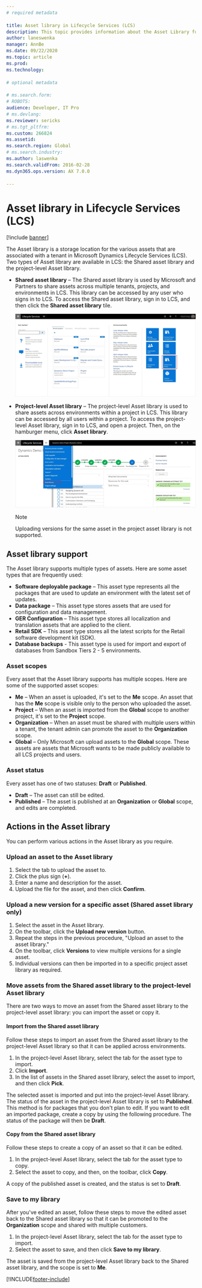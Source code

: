 ```yaml
---
# required metadata

title: Asset library in Lifecycle Services (LCS)
description: This topic provides information about the Asset Library functionality in Lifecycle Services (LCS).
author: laneswenka
manager: AnnBe
ms.date: 09/22/2020
ms.topic: article
ms.prod: 
ms.technology: 

# optional metadata

# ms.search.form: 
# ROBOTS: 
audience: Developer, IT Pro
# ms.devlang: 
ms.reviewer: sericks
# ms.tgt_pltfrm: 
ms.custom: 266824
ms.assetid: 
ms.search.region: Global
# ms.search.industry: 
ms.author: laswenka
ms.search.validFrom: 2016-02-28
ms.dyn365.ops.version: AX 7.0.0

---
```


# Asset library in Lifecycle Services (LCS)

[!include [banner](../includes/banner.md)]

The Asset library is a storage location for the various assets that are associated with a tenant in Microsoft Dynamics Lifecycle Services (LCS). Two types of Asset library are available in LCS: the Shared asset library and the project-level Asset library.

- **Shared asset library** – The Shared asset library is used by Microsoft and Partners to share assets across multiple tenants, projects, and environments in LCS. This library can be accessed by any user who signs in to LCS. To access the Shared asset library, sign in to LCS, and then click the **Shared asset library** tile.

    [![Shared asset library tile](./media/SharedAssetLibrary.jpg)](./media/SharedAssetLibrary.jpg)

- **Project-level Asset library** – The project-level Asset library is used to share assets across environments within a project in LCS. This library can be accessed by all users within a project. To access the project-level Asset library, sign in to LCS, and open a project. Then, on the hamburger menu, click **Asset library**.

    [![Opening the project-level Asset library](./media/ProjectAssetLibrary.jpg)](./media/ProjectAssetLibrary.jpg)
    
    > [!NOTE]
    > Uploading versions for the same asset in the project asset library is not supported. 

## Asset library support
The Asset library supports multiple types of assets. Here are some asset types that are frequently used:

- **Software deployable package** – This asset type represents all the packages that are used to update an environment with the latest set of updates.
- **Data package** – This asset type stores assets that are used for configuration and data management.
- **GER Configuration** – This asset type stores all localization and translation assets that are applied to the client.
- **Retail SDK** – This asset type stores all the latest scripts for the Retail software development kit (SDK).
- **Database backups** - This asset type is used for import and export of databases from Sandbox Tiers 2 - 5 environments.

### Asset scopes
Every asset that the Asset library supports has multiple scopes. Here are some of the supported asset scopes:

- **Me** – When an asset is uploaded, it's set to the **Me** scope. An asset that has the **Me** scope is visible only to the person who uploaded the asset.
- **Project** – When an asset is imported from the **Global** scope to another project, it's set to the **Project** scope.
- **Organization** – When an asset must be shared with multiple users within a tenant, the tenant admin can promote the asset to the **Organization** scope.
- **Global** – Only Microsoft can upload assets to the **Global** scope. These assets are assets that Microsoft wants to be made publicly available to all LCS projects and users.

### Asset status
Every asset has one of two statuses: **Draft** or **Published**.

- **Draft** – The asset can still be edited.
- **Published** – The asset is published at an **Organization** or **Global** scope, and edits are completed.

## Actions in the Asset library
You can perform various actions in the Asset library as you require.

### Upload an asset to the Asset library
1. Select the tab to upload the asset to.
2. Click the plus sign (**+**).
3. Enter a name and description for the asset.
4. Upload the file for the asset, and then click **Confirm**.

### Upload a new version for a specific asset (Shared asset library only)
1. Select the asset in the Asset library.
2. On the toolbar, click the **Upload new version** button.
3. Repeat the steps in the previous procedure, "Upload an asset to the asset library."
4. On the toolbar, click **Versions** to view multiple versions for a single asset.
5. Individual versions can then be imported in to a specific project asset library as required.

### Move assets from the Shared asset library to the project-level Asset library
There are two ways to move an asset from the Shared asset library to the project-level asset library: you can import the asset or copy it.

#### Import from the Shared asset library
Follow these steps to import an asset from the Shared asset library to the project-level Asset library so that it can be applied across environments.

1. In the project-level Asset library, select the tab for the asset type to import.
2. Click **Import**.
3. In the list of assets in the Shared asset library, select the asset to import, and then click **Pick**.

The selected asset is imported and put into the project-level Asset library. The status of the asset in the project-level Asset library is set to **Published**. This method is for packages that you don't plan to edit. If you want to edit an imported package, create a copy by using the following procedure. The status of the package will then be **Draft**.

#### Copy from the Shared asset library
Follow these steps to create a copy of an asset so that it can be edited.

1. In the project-level Asset library, select the tab for the asset type to copy.
2. Select the asset to copy, and then, on the toolbar, click **Copy**.

A copy of the published asset is created, and the status is set to **Draft**.

### Save to my library
After you've edited an asset, follow these steps to move the edited asset back to the Shared asset library so that it can be promoted to the **Organization** scope and shared with multiple customers.

1. In the project-level Asset library, select the tab for the asset type to import.
2. Select the asset to save, and then click **Save to my library**.

The asset is saved from the project-level Asset library back to the Shared asset library, and the scope is set to **Me**.


[!INCLUDE[footer-include](../../../includes/footer-banner.md)]
